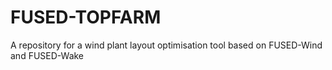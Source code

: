 # FUSED-TOPFARM
A repository for a wind plant layout optimisation tool based on FUSED-Wind and FUSED-Wake

